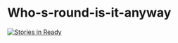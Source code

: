 # Who-s-round-is-it-anyway


[![Stories in Ready](https://badge.waffle.io/2blastoff/Whos-round-is-it-anyway.png?label=ready&title=Ready)](http://waffle.io/2blastoff/Whos-round-is-it-anyway)
